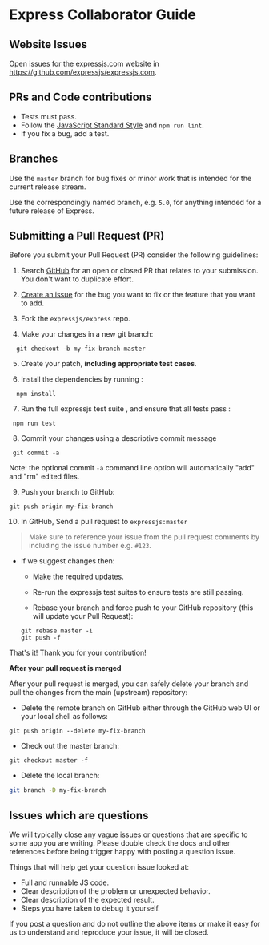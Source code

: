 # Express Collaborator Guide

## Website Issues

Open issues for the expressjs.com website in https://github.com/expressjs/expressjs.com.

## PRs and Code contributions

* Tests must pass.
* Follow the [JavaScript Standard Style](http://standardjs.com/) and `npm run lint`.
* If you fix a bug, add a test.

## Branches

Use the `master` branch for bug fixes or minor work that is intended for the
current release stream.

Use the correspondingly named branch, e.g. `5.0`, for anything intended for
a future release of Express.

## Submitting a Pull Request (PR)

Before you submit your Pull Request (PR) consider the following guidelines:

1. Search [GitHub](https://github.com/expressjs/express/pulls) for an open or closed PR that relates to your submission. You don't want to duplicate effort.

2. [Create an issue](https://github.com/expressjs/express/issues/new) for the
   bug you want to fix or the feature that you want to add.

3. Fork the `expressjs/express` repo.

4. Make your changes in a new git branch:

 ```shell
   git checkout -b my-fix-branch master
 ```

5. Create your patch, **including appropriate test cases**.

6. Install the dependencies by running :

```shell
  npm install
```

7. Run the full expressjs test suite , and ensure that all tests pass :

```shell
 npm run test
```

8. Commit your changes using a descriptive commit message

```shell
 git commit -a
```

Note: the optional commit `-a` command line option will automatically "add" and "rm" edited files.

9. Push your branch to GitHub:

```shell
git push origin my-fix-branch
```

10. In GitHub, Send a pull request to `expressjs:master`

> Make sure to reference your issue from the pull request comments by including the issue number e.g. `#123`.

- If we suggest changes then:

   - Make the required updates.

   - Re-run the expressjs test suites to ensure tests are still passing.

   - Rebase your branch and force push to your GitHub repository (this will update your Pull Request):
   ```shell
   git rebase master -i
   git push -f
   ```

That's it! Thank you for your contribution!

**After your pull request is merged**

After your pull request is merged, you can safely delete your branch and pull the changes from the main (upstream) repository:

- Delete the remote branch on GitHub either through the GitHub web UI or your local shell as follows:

```shell
git push origin --delete my-fix-branch
```

- Check out the master branch:

```shell
git checkout master -f
```

- Delete the local branch:

```sh
git branch -D my-fix-branch
```

## Issues which are questions

We will typically close any vague issues or questions that are specific to some
app you are writing. Please double check the docs and other references before
being trigger happy with posting a question issue.

Things that will help get your question issue looked at:

* Full and runnable JS code.
* Clear description of the problem or unexpected behavior.
* Clear description of the expected result.
* Steps you have taken to debug it yourself.

If you post a question and do not outline the above items or make it easy for
us to understand and reproduce your issue, it will be closed.
